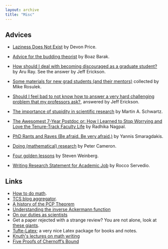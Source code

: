```yaml
---
layout: archive
title: "Misc"
---
```


## Advices
- [Laziness Does Not Exist](https://humanparts.medium.com/laziness-does-not-exist-3af27e312d01) by Devon Price.

- [Advice for the budding theorist](https://windowsontheory.org/2015/11/03/advice-for-the-budding-theorist/) by Boaz Barak.

- [How should I deal with becoming discouraged as a graduate student?](https://academia.stackexchange.com/questions/2219/how-should-i-deal-with-becoming-discouraged-as-a-graduate-student) by Aru Ray. See the answer by Jeff Erickson.

- [Some materials for new grad students (and their mentors)](http://web.engr.oregonstate.edu/~rosulekm/advising.html) collected by Mike Rosulek.
- [Should I feel bad to not know how to answer a very hard challenging problem that my professors ask?](https://www.quora.com/Should-I-feel-bad-to-not-know-how-to-answer-a-very-hard-challenging-problem-that-my-professors-ask/answer/Jeff-Erickson), answered by Jeff Erickson.
- [The importance of stupidity in scientific research](https://jcs.biologists.org/content/121/11/1771) by Martin A. Schwartz. 
- [The Awesomest 7-Year Postdoc or: How I Learned to Stop Worrying and Love the Tenure-Track Faculty Life](https://blogs.scientificamerican.com/guest-blog/the-awesomest-7-year-postdoc-or-how-i-learned-to-stop-worrying-and-love-the-tenure-track-faculty-life/) by Radhika Nagpal.
- [PhD Rants and Raves (Be afraid. Be very afraid.)](https://people.cs.umass.edu/~yannis/phd-slides.pdf) by Yannis Smaragdakis.
- [Doing (mathematical) research](https://cameroncounts.wordpress.com/2009/11/11/doing-research/) by Peter Cameron.
- [Four golden lessons](https://www.nature.com/articles/426389a.pdf) by Steven Weinberg.
- [Writing Research Statement for Academic Job](https://let-all.com/assets/slides/How-to-COLT-Rocco.pdf) by Rocco Servedio.

## Links
- [How to do math](http://www.cs.cmu.edu/~odonnell/toolkit13/how-to-do-math-and-tcs.pdf).
- [TCS blog aggregator](http://cstheory-feed.org).
- [A history of the PCP Theorem](https://courses.cs.washington.edu/courses/cse533/05au/pcp-history.pdf)
- [Understanding the inverse Ackermann function](http://cgi.di.uoa.gr/~ewcg06/invited/Seidel.pdf)
- [On our duties as scientists](http://www.wisdom.weizmann.ac.il/~oded/PDF/duties.pdf)
- Get a paper rejected with a strange review? You are not alone, look at [these giants](https://www.destroyallsoftware.com/misc/reject.pdf).
- [Tufte-Latex](https://tufte-latex.github.io/tufte-latex/); a very nice Latex package for books and notes.
- [Knuth's lectures on math writing](https://www.youtube.com/playlist?list=PLOdeqCXq1tXihn5KmyB2YTOqgxaUkcNYG)
- [Five Proofs of Chernoff’s Bound](http://page.mi.fu-berlin.de/mulzer/pubs/chernoff.pdf)


